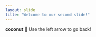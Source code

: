 ```yaml
---
layout: slide
title: "Welcome to our second slide!"
---
```

**coconut** 🥥
Use the left arrow to go back!
